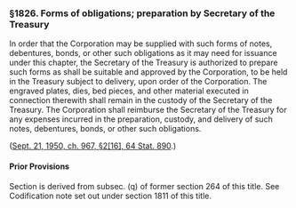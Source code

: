 ### §1826. Forms of obligations; preparation by Secretary of the Treasury ###

In order that the Corporation may be supplied with such forms of notes, debentures, bonds, or other such obligations as it may need for issuance under this chapter, the Secretary of the Treasury is authorized to prepare such forms as shall be suitable and approved by the Corporation, to be held in the Treasury subject to delivery, upon order of the Corporation. The engraved plates, dies, bed pieces, and other material executed in connection therewith shall remain in the custody of the Secretary of the Treasury. The Corporation shall reimburse the Secretary of the Treasury for any expenses incurred in the preparation, custody, and delivery of such notes, debentures, bonds, or other such obligations.

([Sept. 21, 1950, ch. 967, §2[16], 64 Stat. 890](/statviewer.htm?volume=64&page=890).)

#### Prior Provisions ####

Section is derived from subsec. (q) of former section 264 of this title. See Codification note set out under section 1811 of this title.